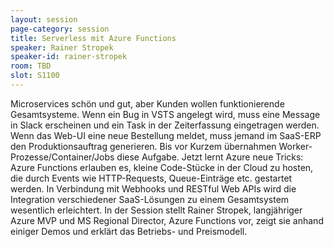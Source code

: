 ```yaml
---
layout: session
page-category: session
title: Serverless mit Azure Functions
speaker: Rainer Stropek
speaker-id: rainer-stropek
room: TBD
slot: S1100
---
```


Microservices schön und gut, aber Kunden wollen funktionierende Gesamtsysteme. Wenn ein Bug in VSTS angelegt wird, muss eine Message in Slack erscheinen und ein Task in der Zeiterfassung eingetragen werden. Wenn das Web-UI eine neue Bestellung meldet, muss jemand im SaaS-ERP den Produktionsauftrag generieren. Bis vor Kurzem übernahmen Worker-Prozesse/Container/Jobs diese Aufgabe. Jetzt lernt Azure neue Tricks: Azure Functions erlauben es, kleine Code-Stücke in der Cloud zu hosten, die durch Events wie HTTP-Requests, Queue-Einträge etc. gestartet werden. In Verbindung mit Webhooks und RESTful Web APIs wird die Integration verschiedener SaaS-Lösungen zu einem Gesamtsystem wesentlich erleichtert. In der Session stellt Rainer Stropek, langjähriger Azure MVP und MS Regional Director, Azure Functions vor, zeigt sie anhand einiger Demos und erklärt das Betriebs- und Preismodell.